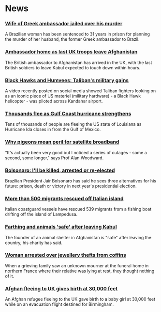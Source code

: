 # News
### [Wife of Greek ambassador jailed over his murder](https://www.bbc.com/news/world-latin-america-58374285)
A Brazilian woman has been sentenced to 31 years in prison for planning the murder of her husband, the former Greek ambassador to Brazil.
### [Ambassador home as last UK troops leave Afghanistan](https://www.bbc.com/news/uk-58372437)
The British ambassador to Afghanistan has arrived in the UK, with the last British soldiers to leave Kabul expected to touch down within hours.
### [Black Hawks and Humvees: Taliban's military gains](https://www.bbc.com/news/world-asia-58356045)
A video recently posted on social media showed Taliban fighters looking on as an iconic piece of US materiel (military hardware) - a Black Hawk helicopter - was piloted across Kandahar airport.
### [Thousands flee as Gulf Coast hurricane strengthens](https://www.bbc.com/news/world-us-canada-58372746)
Tens of thousands of people are fleeing the US state of Louisiana as Hurricane Ida closes in from the Gulf of Mexico.
### [Why pigeons mean peril for satellite broadband](https://www.bbc.com/news/technology-58061230)
"It's actually been very good but I noticed a series of outages - some a second, some longer," says Prof Alan Woodward.
### [Bolsonaro: I'll be killed, arrested or re-elected](https://www.bbc.com/news/world-latin-america-58372754)
Brazilian President Jair Bolsonaro has said he sees three alternatives for his future: prison, death or victory in next year's presidential election.
### [More than 500 migrants rescued off Italian island](https://www.bbc.com/news/world-europe-58372455)
Italian coastguard vessels have rescued 539 migrants from a fishing boat drifting off the island of Lampedusa. 
### [Farthing and animals 'safe' after leaving Kabul](https://www.bbc.com/news/uk-england-essex-58370218)
The founder of an animal shelter in Afghanistan is "safe" after leaving the country, his charity has said.
### [Woman arrested over jewellery thefts from coffins](https://www.bbc.com/news/world-europe-58369921)
When a grieving family saw an unknown mourner at the funeral home in northern France where their relative was lying at rest, they thought nothing of it. 
### [Afghan fleeing to UK gives birth at 30,000 feet](https://www.bbc.com/news/uk-58371252)
An Afghan refugee fleeing to the UK gave birth to a baby girl at 30,000 feet while on an evacuation flight destined for Birmingham.
